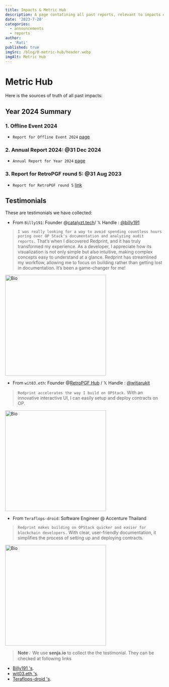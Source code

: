 ```yaml
---
title: Impacts & Metric Hub
description: A page contatining all past reports, relevant to impacts of Redprint Toolkit to public goods
date: '2023-7-20'
categories:
  - announcements
  - reports
author:
  - 'Rati'
published: true
imgSrc: /blog/0-metric-hub/header.webp
imgAlt: Metric Hub
---
```



# Metric Hub

Here is the sources of truth of all past impacts:


## Year 2024 Summary

### 1. **Offline Event 2024**

- `Report for Offline Event 2024` [page](hhttps://redprint.ninja/blog/5-2024-offline)


### 2. **Annual Report 2024: @31 Dec 2024**

- `Annual Report for Year 2024` [page](https://redprint.ninja/blog/4-2024-year)

### 3. **Report for RetroPGF round 5: @31 Aug 2023**

- `Report for RetroPGF round 5` [link](https://redprint.ninja/blog/3-retro-pgf-5)


## Testimonials

These are testimonials we have collected:

- From `Billy191`: Founder @[catalyzt.tech](https://catalyzt.tech/)/ 𝕏 Handle : [@billy191](https://x.com/billy191)

> `I was really looking for a way to avoid spending countless hours poring over OP Stack's documentation and analyzing audit reports.` That’s when I discovered Redprint, and it has truly transformed my experience. As a developer, I appreciate how its visualization is not only simple but also intuitive, making complex concepts easy to understand at a glance. Redprint has streamlined my workflow, allowing me to focus on building rather than getting lost in documentation. It’s been a game-changer for me!

<img data-pagefind-meta="image[src]" width="320" height="320" alt="Bio" decoding="async" loading="eager" class="mt-4 border rounded bg-cover bg-center bg-no-repeat transform will-change-auto" src="../testimonials/1_bio.webp" />

- From `wit03.eth`: Founder @[RetroPGF Hub](https://retropgfhub.com/) / 𝕏 Handle : [@witjarukit](https://x.com/witjarukit)

> `Redprint accelerates the way I build on OPStack.` With an innovative interactive UI, I can easily setup and deploy contracts on OP.

<img data-pagefind-meta="image[src]" width="320" height="320" alt="Bio" decoding="async" loading="eager" class="mt-4 border rounded bg-cover bg-center bg-no-repeat transform will-change-auto" src="../testimonials/2_bio.webp" />

- From `Teraflops-droid`: Software Engineer @ Accenture Thailand

> `Redprint makes building on OPStack quicker and easier for blockchain developers.` With clear, user-friendly documentation, it simplifies the process of setting up and deploying contracts.

<img data-pagefind-meta="image[src]" width="320" height="320" alt="Bio" decoding="async" loading="eager" class="mt-4 border rounded bg-cover bg-center bg-no-repeat transform will-change-auto" src="../testimonials/3_bio.webp" />

> **Note**💡
> We use **senja.io** to collect the the testimonial. They can be checked at following links
- [Billy191 's](https://senja.io/p/redprint/t/717b4ce1-716d-46df-8389-2010639a89af).
- [wit03.eth 's](https://senja.io/p/redprint/t/a61ee842-a4f6-4686-8b5d-f7d7b582de93).
- [Teraflops-droid 's](https://senja.io/p/redprint/t/e5433f72-8010-4b11-a4a4-02e2260fb1a7).
